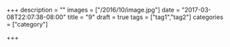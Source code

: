 +++
description = ""
images = ["/2016/10/image.jpg"]
date = "2017-03-08T22:07:38-08:00"
title = "9"
draft = true
tags = ["tag1","tag2"]
categories = ["category"]

+++

